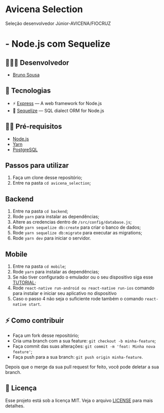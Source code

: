 # Avicena Selection
 <p> Seleção desenvolvedor Júnior-AVICENA/FIOCRUZ </p>
<h1>
 - Node.js com Sequelize
</h1>

## 👨🏼‍💻 Desenvolvedor 

- [Bruno Sousa](https://www.linkedin.com/in/brunosousa01/)


## 🚀 Tecnologias

- ⚡ [Express](https://expressjs.com/pt-br/) — A web framework for Node.js
- 💾 [Sequelize](https://sequelize.org/) — SQL dialect ORM for Node.js


## ✋🏻 Pré-requisitos

- [Node.js](https://nodejs.org/en/)
- [Yarn](https://yarnpkg.com/pt-BR/docs/install)
- [PostgreSQL](https://www.postgresql.org)

## Passos para utilizar 
1. Faça um clone desse repositório;
2. Entre na pasta `cd avicena_selection`;

## Backend
1. Entre na pasta `cd backend`;
2. Rode `yarn` para instalar as dependências;
3. Altere as credencias dentro de `/src/config/database.js`;
4. Rode `yarn sequelize db:create` para criar o banco de dados;
5. Rode `yarn sequelize db:migrate` para executar as migrations;
6. Rode `yarn dev` para iniciar o servidor.

## Mobile
1. Entre na pasta `cd mobile`;
2. Rode `yarn` para instalar as dependências;
3. Se não tiver configurado o emulador ou o seu dispositivo siga esse [TUTORIAL](https://github.com/brunosousadev/ambiente-react-native);
4. Rode `react-native run-android ou react-native run-ios` comando para instalar e iniciar seu aplicativo no dispositivo
5. Caso o passo 4 não seja o suficiente rode também o comando `react-native start`.

## ⚡️ Como contribuir

- Faça um fork desse repositório;
- Cria uma branch com a sua feature: `git checkout -b minha-feature`;
- Faça commit das suas alterações: `git commit -m 'feat: Minha nova feature'`;
- Faça push para a sua branch: `git push origin minha-feature`.

Depois que o merge da sua pull request for feito, você pode deletar a sua branch.


## 📝 Licença

Esse projeto está sob a licença MIT. Veja o arquivo [LICENSE](LICENSE.md) para mais detalhes.

